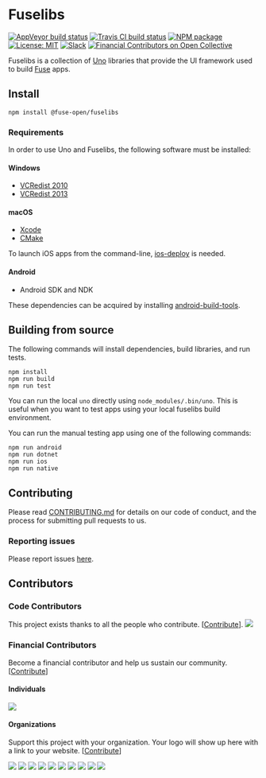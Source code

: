 # Fuselibs

[![AppVeyor build status](https://img.shields.io/appveyor/ci/fusetools/fuselibs-public/master.svg?logo=appveyor&logoColor=silver&style=flat-square)](https://ci.appveyor.com/project/fusetools/fuselibs-public/branch/master)
[![Travis CI build status](https://img.shields.io/travis/fuse-open/fuselibs/master.svg?style=flat-square)](https://travis-ci.org/fuse-open/fuselibs)
[![NPM package](https://img.shields.io/npm/v/@fuse-open/fuselibs.svg?style=flat-square)](https://www.npmjs.com/package/@fuse-open/fuselibs)
[![License: MIT](https://img.shields.io/github/license/fuse-open/fuselibs.svg?style=flat-square)](LICENSE.txt)
[![Slack](https://img.shields.io/badge/chat-on%20slack-blue.svg?style=flat-square)](https://slackcommunity.fusetools.com/)
[![Financial Contributors on Open Collective](https://opencollective.com/fuse-open/all/badge.svg?label=financial+contributors&style=flat-square)](https://opencollective.com/fuse-open)

Fuselibs is a collection of [Uno](https://fuseopen.com/docs/uno/uno-lang) libraries that provide
the UI framework used to build [Fuse](https://fuseopen.com/) apps.

## Install

```
npm install @fuse-open/fuselibs
```

### Requirements

In order to use Uno and Fuselibs, the following software must be installed:

#### Windows

* [VCRedist 2010](https://www.microsoft.com/en-US/Download/confirmation.aspx?id=14632)
* [VCRedist 2013](https://www.microsoft.com/en-gb/download/details.aspx?id=40784)

#### macOS

* [Xcode](https://developer.apple.com/xcode/)
* [CMake](https://cmake.org/)

To launch iOS apps from the command-line, [ios-deploy](https://www.npmjs.com/package/ios-deploy) is needed.

#### Android

* Android SDK and NDK

These dependencies can be acquired by installing [android-build-tools](https://www.npmjs.com/package/android-build-tools).

## Building from source

The following commands will install dependencies, build libraries, and
run tests.

```
npm install
npm run build
npm run test
```

You can run the local `uno` directly using `node_modules/.bin/uno`. This
is useful when you want to test apps using your local fuselibs build
environment.

You can run the manual testing app using one of the following commands:

```
npm run android
npm run dotnet
npm run ios
npm run native
```

## Contributing

Please read [CONTRIBUTING.md](CONTRIBUTING.md) for details on our code of
conduct, and the process for submitting pull requests to us.

### Reporting issues

Please report issues [here](https://github.com/fuse-open/fuselibs/issues).

## Contributors

### Code Contributors

This project exists thanks to all the people who contribute. [[Contribute](CONTRIBUTING.md)].
<a href="https://github.com/fuse-open/fuselibs/graphs/contributors"><img src="https://opencollective.com/fuse-open/contributors.svg?width=890&button=false" /></a>

### Financial Contributors

 Become a financial contributor and help us sustain our community. [[Contribute](https://opencollective.com/fuse-open/contribute)]

#### Individuals

<a href="https://opencollective.com/fuse-open"><img src="https://opencollective.com/fuse-open/individuals.svg?width=890"></a>

#### Organizations

Support this project with your organization. Your logo will show up here with a link to your website. [[Contribute](https://opencollective.com/fuse-open/contribute)]

<a href="https://opencollective.com/fuse-open/organization/0/website"><img src="https://opencollective.com/fuse-open/organization/0/avatar.svg"></a>
<a href="https://opencollective.com/fuse-open/organization/1/website"><img src="https://opencollective.com/fuse-open/organization/1/avatar.svg"></a>
<a href="https://opencollective.com/fuse-open/organization/2/website"><img src="https://opencollective.com/fuse-open/organization/2/avatar.svg"></a>
<a href="https://opencollective.com/fuse-open/organization/3/website"><img src="https://opencollective.com/fuse-open/organization/3/avatar.svg"></a>
<a href="https://opencollective.com/fuse-open/organization/4/website"><img src="https://opencollective.com/fuse-open/organization/4/avatar.svg"></a>
<a href="https://opencollective.com/fuse-open/organization/5/website"><img src="https://opencollective.com/fuse-open/organization/5/avatar.svg"></a>
<a href="https://opencollective.com/fuse-open/organization/6/website"><img src="https://opencollective.com/fuse-open/organization/6/avatar.svg"></a>
<a href="https://opencollective.com/fuse-open/organization/7/website"><img src="https://opencollective.com/fuse-open/organization/7/avatar.svg"></a>
<a href="https://opencollective.com/fuse-open/organization/8/website"><img src="https://opencollective.com/fuse-open/organization/8/avatar.svg"></a>
<a href="https://opencollective.com/fuse-open/organization/9/website"><img src="https://opencollective.com/fuse-open/organization/9/avatar.svg"></a>
